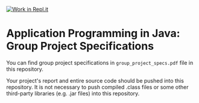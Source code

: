 [![Work in Repl.it](https://classroom.github.com/assets/work-in-replit-14baed9a392b3a25080506f3b7b6d57f295ec2978f6f33ec97e36a161684cbe9.svg)](https://classroom.github.com/online_ide?assignment_repo_id=344433&assignment_repo_type=GroupAssignmentRepo)
# Application Programming in Java: Group Project Specifications

You can find group project specifications in `group_project_specs.pdf` file in this repository. 

Your project's report and entire source code should be pushed into this repository. It is not necessary to push compiled .class files or some other third-party libraries (e.g. .jar files) into this repository.
